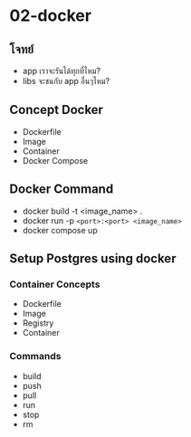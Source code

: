 # 02-docker

## โจทย์

- app เราจะรันได้ทุกที่ไหม?
- libs จะชนกับ app อื่นๆไหม?

## Concept Docker

- Dockerfile
- Image
- Container
- Docker Compose

## Docker Command

- docker build -t <image_name> .
- docker run -p `<port>:<port> <image_name>`
- docker compose up

## Setup Postgres using docker

### Container Concepts

- Dockerfile
- Image
- Registry
- Container

### Commands

- build
- push
- pull
- run
- stop
- rm
